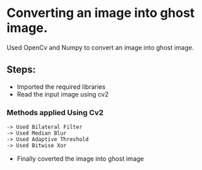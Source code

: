 # Converting an image into ghost image.
Used OpenCv and Numpy to convert an image into ghost image.

## Steps:
* Imported the required libraries
* Read the input image using cv2
### Methods applied Using Cv2
    -> Used Bilateral Filter
    -> Used Median Blur
    -> Used Adaptive Threshold
    -> Used Bitwise Xor
* Finally coverted the image into ghost image
